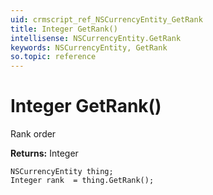 ```yaml
---
uid: crmscript_ref_NSCurrencyEntity_GetRank
title: Integer GetRank()
intellisense: NSCurrencyEntity.GetRank
keywords: NSCurrencyEntity, GetRank
so.topic: reference
---
```


# Integer GetRank()

Rank order

**Returns:** Integer

```crmscript
NSCurrencyEntity thing;
Integer rank  = thing.GetRank();
```

